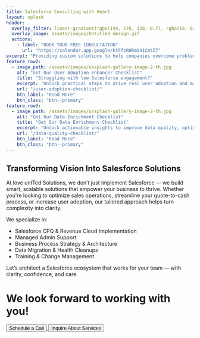 ```yaml
---
title: Salesforce Consulting with Heart
layout: splash
header:
  overlay_filter: linear-gradient(rgba(194, 178, 128, 0.7), rgba(19, 63, 105, 0.7))
  overlay_image: assets/images/Untitled design.gif
  actions:
    - label: "BOOK YOUR FREE CONSULTATION"
      url: "https://calendar.app.google/KtFfzRHRmS41CmtZ7"
excerpt: "Providing custom solutions to help companies overcome problems and gain the most from their CRM."
feature_row2:
  - image_path: /assets/images/unsplash-gallery-image-2-th.jpg
    alt: "Get Our User Adoption Enhancer Checklist"
    title: "Struggling with low Salesforce engagement?"
    excerpt: 'Unlock practical steps to drive real user adoption and make your CRM work for your team — not against them.'
    url: "/user-adoption-checklist/"
    btn_label: "Read More"
    btn_class: "btn--primary"
feature_row3:
  - image_path: /assets/images/unsplash-gallery-image-2-th.jpg
    alt: "Get Our Data Enrichment Checklist"
    title: "Get Our Data Enrichment Checklist"
    excerpt: 'Unlock actionable insights to improve data quality, optimize workflows, and enhance user adoption within your Salesforce org.'
    url: "/data-quality-checklist/"
    btn_label: "Read More"
    btn_class: "btn--primary"
---
```


## Transforming Vision Into Salesforce Solutions
At love unITed Solutions, we don’t just implement Salesforce — we build smart, scalable solutions that empower your business to thrive. Whether you're looking to optimize sales operations, streamline your quote-to-cash process, or increase user adoption, our tailored approach helps turn complexity into clarity.

We specialize in:
* Salesforce CPQ & Revenue Cloud Implementation
* Managed Admin Support
* Business Process Strategy & Architecture
* Data Migration & Health Cleanups
* Training & Change Management

Let’s architect a Salesforce ecosystem that works for your team — with clarity, confidence, and care.

<h1 class="centered-heading">We look forward to working with you!</h1>

<div class="button-container">
  <a href="https://calendar.app.google/KtFfzRHRmS41CmtZ7" target="_blank" rel="noopener noreferrer">
    <button class="large-centered-button">Schedule a Call</button>
  </a>
  <a href="https://app.formbricks.com/s/cmatz49ts052zu2014tacgoxc" target="_blank" rel="noopener noreferrer">
    <button class="large-centered-button">Inquire About Services</button>
  </a>
</div>



<meta name="description" content="love united Solutions, LLC offers personalized Salesforce consulting services to help companies maximize their CRM investment through user adoption, analytics, and tailored solutions.">

<meta property="og:title" content="Salesforce Consulting with Heart | love united Solutions, LLC">
<meta property="og:description" content="Personalized Salesforce consulting to maximize your CRM investment.">
<meta property="og:type" content="website">
<meta property="og:url" content="https://www.loveunited.solutions/">
<meta property="og:image" content="https://www.loveunited.solutions/assets/images/Large-Logo.png">

<meta name="twitter:card" content="summary_large_image">
<meta name="twitter:title" content="Salesforce Consulting with Heart">
<meta name="twitter:description" content="Personalized Salesforce consulting to maximize your CRM investment.">
<meta name="twitter:image" content="https://www.loveunited.solutions/assets/images/Large-Logo.png">
